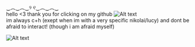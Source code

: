 ‿︵‿︵‿୨ ୧‿︵‿︵‿ <br>
hello <3 thank you for clicking on my github <img src="https://maguro.carrd.co/assets/images/gallery12/a01617d1.gif?v=10a293e5" alt="Alt text"><br>
im always c+h (exept when im with a very specific nikolai/lucy) and dont be afraid to interact! (though i am afraid myself)

<img src="https://i.postimg.cc/Z551kx0k/New-Project-11.png" alt="Alt text">
